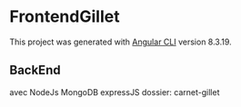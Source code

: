 # FrontendGillet

This project was generated with [Angular CLI](https://github.com/angular/angular-cli) version 8.3.19.

## BackEnd
avec NodeJs MongoDB expressJS 
dossier: carnet-gillet

